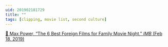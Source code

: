 ```yaml
---
uid: 201902181729  
title: ""  
tags: [clipping, movie list, second culture]
---
```


[📌 Max Power, “The 6 Best Foreign Films for Family Movie Night,” *IMB* (Feb 18, 2019)](https://www.imb.org/2019/02/18/best-foreign-films-family-movie-night/)
